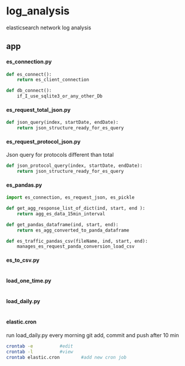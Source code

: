 # log_analysis
elasticsearch network log analysis

## app

#### es_connection.py
```python
def es_connect():
	return es_client_connection

def db_connect():
	if_I_use_sqlite3_or_any_other_Db
```

#### es_request_total_json.py
```python
def json_query(index, startDate, endDate):
	return json_structure_ready_for_es_query
```

#### es_request_protocol_json.py
Json query for protocols different than total
```python
def json_protocol_query(index, startDate, endDate):
	return json_structure_ready_for_es_query
```


#### es_pandas.py
```python
import es_connection, es_request_json, es_pickle

def get_agg_response_list_of_dict(ind, start, end ):
	return agg_es_data_15min_interval

def get_pandas_dataframe(ind, start, end):
	return es_agg_converted_to_panda_dataframe

def es_traffic_pandas_csv(fileName, ind, start, end):
	manages_es_request_panda_conversion_load_csv

```

#### es_to_csv.py
```python


```

#### load_one_time.py
```python


```

#### load_daily.py
```python


```

#### elastic.cron

run load_daily.py every morning
git add, commit and push after 10 min


```bash
crontab -e 			#edit
crontab -l			#view
crontab elastic.cron 		#add new cron job
```
